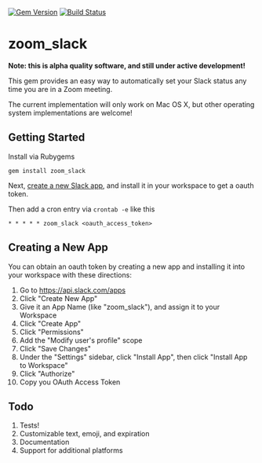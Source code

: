 [![Gem Version](https://badge.fury.io/rb/zoom_slack.svg)](https://badge.fury.io/rb/zoom_slack)
[![Build Status](https://travis-ci.org/bwebster/zoom_slack.svg?branch=master)](https://travis-ci.org/bwebster/zoom_slack)

# zoom_slack

**Note: this is alpha quality software, and still under active development!**

This gem provides an easy way to automatically set your Slack status any time you are in a Zoom meeting.  

The current implementation will only work on Mac OS X, but other operating system implementations are welcome!

## Getting Started

Install via Rubygems

    gem install zoom_slack
    
Next, [create a new Slack app](#Creating-a-New-App), and install it in your workspace to get a oauth token.

Then add a cron entry via `crontab -e` like this

    * * * * * zoom_slack <oauth_access_token>

## Creating a New App

You can obtain an oauth token by creating a new app and installing it into your workspace with these directions:

1. Go to https://api.slack.com/apps
1. Click "Create New App"
1. Give it an App Name (like "zoom_slack"), and assign it to your Workspace
1. Click "Create App"
1. Click "Permissions"
1. Add the "Modify user's profile" scope
1. Click "Save Changes"
1. Under the "Settings" sidebar, click "Install App", then click "Install App to Workspace"
1. Click "Authorize"
1. Copy you OAuth Access Token

## Todo

1. Tests!
1. Customizable text, emoji, and expiration
1. Documentation
1. Support for additional platforms
